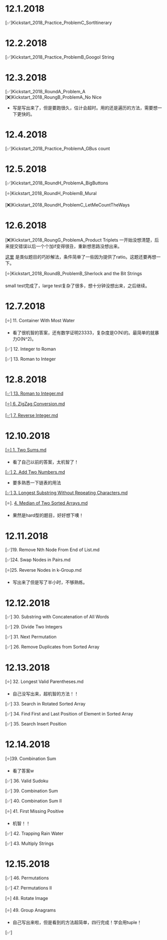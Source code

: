 # 12.1.2018
[✅]Kickstart_2018_Practice_ProblemC_SortItinerary

# 12.2.2018
[✅]Kickstart_2018_Practice_ProblemB_Googol String

# 12.3.2018
[✅]Kickstart_2018_RoundA_Problem_A
[❌]Kickstart_2018_RoungB_ProblemA_No Nice

- 写是写出来了，但是要跑很久，估计会超时。用的还是遍历的方法，需要想一下更快的。

# 12.4.2018
[✅]Kickstart_2018_Practice_ProblemA_GBus count

# 12.5.2018
[✅]Kickstart_2018_RoundH_ProblemA_BigButtons 

[⭐]Kickstart_2018_RoundH_ProblemB_Mural

[❌]Kickstart_2018_RoundH_ProblemC_LetMeCountTheWays

# 12.6.2018
[❌]Kickstart_2018_RoungG_ProblemA_Product Triplets
 一开始没想清楚，后来提交错误以后一个个加if变得很丑，重新想思路没想出来。

 [这里](https://www.hackerrank.com/challenges/count-triplets-1/forum/comments/468507) 是类似题目的巧妙解法，条件简单了一些因为提供了ratio。这题还要再想一下。

[⭐]Kickstart_2018_RoundB_ProblemB_Sherlock and the Bit Strings

small test完成了，large test复杂了很多，想十分钟没想出来，之后继续。



# 12.7.2018

[⭐] 11. Container With Most Water

- 看了很机智的答案，还有数学证明23333，复杂度是O(N)的。最简单的就暴力O(N^2)。

[✅] 12. Integer to Roman

[✅] 13. Roman to Integer



# 12.8.2018

[[✅] 13. Roman to Integer.md](https://github.com/Zhouzhiling/kickstart/blob/master/13.%20Roman%20to%20Integer.md)

[[⭐] 6. ZigZag Conversion.md](https://github.com/Zhouzhiling/kickstart/blob/master/6.%20ZigZag%20Conversion.md)

[[✅] 7. Reverse Integer.md](https://github.com/Zhouzhiling/kickstart/blob/master/7.%20Reverse%20Integer.md)

# 12.10.2018

[[⭐] 1. Two Sums.md](https://github.com/Zhouzhiling/kickstart/blob/master/1.%20Two%20Sums.md)

- 看了自己以前的答案，太机智了！



[[✅] 2. Add Two Numbers.md](https://github.com/Zhouzhiling/kickstart/blob/master/2.%20Add%20Two%20Numbers.md)

- 要多熟悉一下链表的用法



[[✅] 3. Longest Substring Without Repeating Characters.md](https://github.com/Zhouzhiling/kickstart/blob/master/3.%20Longest%20Substring%20Without%20Repeating%20Characters.md)



[⭐]. [4. Median of Two Sorted Arrays.md](https://github.com/Zhouzhiling/kickstart/blob/master/4.%20Median%20of%20Two%20Sorted%20Arrays.md)

- 果然是hard型的题目，好好想下噢！

# 12.11.2018



[✅]19. Remove Nth Node From End of List.md



[✅]24. Swap Nodes in Pairs.md



[⭐]25. Reverse Nodes in k-Group.md

- 写出来了但是写了半小时，不够熟练。



# 12.12.2018

[✅] 30. Substring with Concatenation of All Words



[✅] 29. Divide Two Integers



[✅] 31. Next Permutation



[✅] 26. Remove Duplicates from Sorted Array 



# 12.13.2018

[⭐] 32. Longest Valid Parentheses.md

- 自己没写出来，超机智的方法！！

[✅] 33. Search in Rotated Sorted Array



[✅] 34. Find First and Last Position of Element in Sorted Array



[✅] 35. Search Insert Position

# 12.14.2018

[⭐]39. Combination Sum

- 看了答案w

[✅] 36. Valid Sudoku



[✅] 39. Combination Sum



[✅] 40. Combination Sum II



[⭐] 41. First Missing Positive

- 机智！！

[✅] 42. Trapping Rain Water



[✅] 43. Multiply Strings



# 12.15.2018

[✅] 46. Permutations

[✅] 47. Permutations II

[⭐] 48. Rotate Image

[⭐] 49. Group Anagrams

- 自己写出来啦，但是看到的方法超简单，四行完成！学会用tuple！

[✅] 